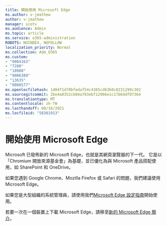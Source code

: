 ```yaml
---
title: 開始使用 Microsoft Edge
ms.author: v-jmathew
author: v-jmathew
manager: scotv
ms.audience: Admin
ms.topic: article
ms.service: o365-administration
ROBOTS: NOINDEX, NOFOLLOW
localization_priority: Normal
ms.collection: Adm_O365
ms.custom:
- "9004163"
- "7280"
- "10908"
- "9006389"
- "13635"
- "9008577"
ms.openlocfilehash: 1d04f1d70bfedaf54c4365cd63b8c8231299c302
ms.sourcegitcommit: 2be4a0352cb84a703ebf12966e1c17b64df07364
ms.translationtype: MT
ms.contentlocale: zh-TW
ms.lasthandoff: 08/16/2021
ms.locfileid: "58361913"
---
```

# <a name="start-using-microsoft-edge"></a>開始使用 Microsoft Edge

Microsoft 已發佈新的 Microsoft Edge，也就是其網頁瀏覽器的下一代。 它是以「Chromium 開放來源基金會」為基礎，並已優化為與 Microsoft 產品搭配使用，如 SharePoint 和 OneDrive。

如果您遇到 Google Chrome、Mozilla Firefox 或 Safari 的問題，我們建議使用 Microsoft Edge。

如果您是大型組織的系統管理員，請使用我們[Microsoft Edge 設定指南](https://go.microsoft.com/fwlink/?linkid=2142423)開始使用。

若要一次在一個裝置上下載 Microsoft Edge，請移至[新的 Microsoft Edge 簡介](https://go.microsoft.com/fwlink/?linkid=2141049)。
